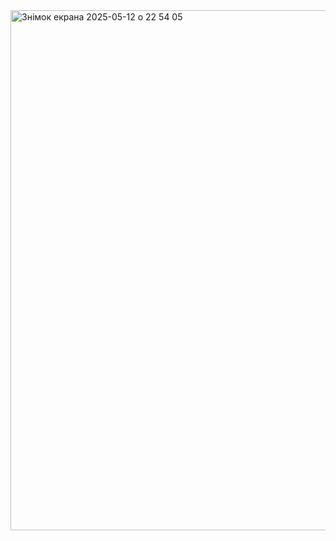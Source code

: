 <img width="832" alt="Знімок екрана 2025-05-12 о 22 54 05" src="https://github.com/user-attachments/assets/a1b3162b-e6fd-4735-a6c0-1b1a861adca2" />
